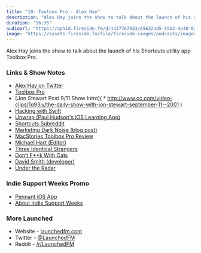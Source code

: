 ```yaml
---
title: "10: Toolbox Pro - Alex Hay"
description: "Alex Hay joins the show to talk about the launch of his Shortcuts utility app Toolbox Pro."
duration: "56:35"
audioUrl: "https://aphid.fireside.fm/d/1437767933/65632ad5-59b2-4e30-82d1-13845dce07dd/d89abbe7-c940-489f-9187-3e31ad010f33.mp3"
image: "https://assets.fireside.fm/file/fireside-images/podcasts/images/6/65632ad5-59b2-4e30-82d1-13845dce07dd/episodes/d/d89abbe7-c940-489f-9187-3e31ad010f33/cover.jpg?v=1"
---
```


<p>Alex Hay joins the show to talk about the launch of his Shortcuts utility app Toolbox Pro.</p>

<h3>Links &amp; Show Notes</h3>

<ul>
<li><a href="https://twitter.com/mralexhay" rel="nofollow">Alex Hay on Twitter</a></li>
<li><a href="https://toolboxpro.app" rel="nofollow">Toolbox Pro</a></li>
<li>[Jon Stewart Post 9/11 Show Intro](    * <a href="http://www.cc.com/video-clips/1q93jy/the-daily-show-with-jon-stewart-september-11--2001" rel="nofollow">http://www.cc.com/video-clips/1q93jy/the-daily-show-with-jon-stewart-september-11--2001</a> )</li>
<li><a href="https://www.hackingwithswift.com" rel="nofollow">Hacking with Swift</a></li>
<li><a href="https://apps.apple.com/us/app/unwrap/id1440611372" rel="nofollow">Unwrap (Paul Hudson&#39;s iOS Learning App)</a></li>
<li><a href="https://www.reddit.com/r/shortcuts/" rel="nofollow">Shortcuts Subreddit</a></li>
<li><a href="https://charliemchapman.com/posts/2019/9/27/marketing-dark-noise/" rel="nofollow">Marketing Dark Noise (blog post)</a></li>
<li><a href="https://www.macstories.net/reviews/toolbox-pro-review-a-must-have-companion-utility-for-shortcuts-power-users/" rel="nofollow">MacStories Toolbox Pro Review</a></li>
<li><a href="https://twitter.com/michael_harte?lang=en" rel="nofollow">Michael Hart (Editor)</a></li>
<li><a href="https://www.imdb.com/title/tt7664504/" rel="nofollow">Three Identical Strangers</a></li>
<li><a href="https://www.imdb.com/title/tt11318602/" rel="nofollow">Don’t F**k With Cats</a></li>
<li><a href="https://twitter.com/_davidsmith?lang=en" rel="nofollow">David Smith (developer)</a></li>
<li><a href="https://www.relay.fm/radar" rel="nofollow">Under the Radar</a></li>
</ul>

<h3>Indie Support Weeks Promo</h3>

<ul>
<li><a href="https://www.pennantapp.com" rel="nofollow">Pennant iOS App</a></li>
<li><a href="https://github.com/JohnSundell/IndieSupportWeeks" rel="nofollow">About Indie Support Weeks</a></li>
</ul>

<h3>More Launched</h3>

<ul>
<li>Website - <a href="https://launchedfm.com" rel="nofollow">launchedfm.com</a></li>
<li>Twitter - <a href="https://twitter.com/launchedfm" rel="nofollow">@LaunchedFM</a></li>
<li>Reddit - <a href="https://www.reddit.com/r/LaunchedFM/" rel="nofollow">/r/LaunchedFM</a></li>
</ul>
